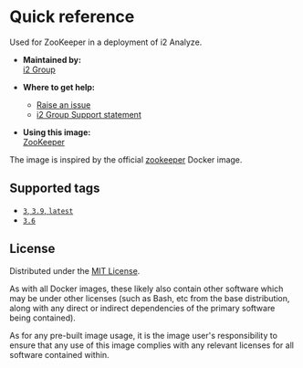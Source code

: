 # Quick reference

Used for ZooKeeper in a deployment of i2 Analyze.

- **Maintained by:**  
  [i2 Group](https://i2group.com/)

- **Where to get help:**  
  - [Raise an issue](https://github.com/i2group/analyze-docker/issues?q=is%3Aissue+is%3Aopen)
  - [i2 Group Support statement](https://support.i2group.com/s/support-statement)

- **Using this image:**  
  [ZooKeeper](https://i2group.github.io/analyze-containers/content/images-and-containers/zookeeper.html)

The image is inspired by the official [zookeeper](https://hub.docker.com/_/zookeeper/) Docker image.

## Supported tags

- [`3`, `3.9`, `latest`](https://github.com/i2group/analyze-docker/blob/main/images/zookeeper/3.9/Dockerfile)
- [`3.6`](https://github.com/i2group/analyze-docker/blob/main/images/zookeeper/3.6/Dockerfile)

## License

Distributed under the [MIT License](../../LICENSE).

As with all Docker images, these likely also contain other software which may be under other licenses (such as Bash, etc from the base distribution, along with any direct or indirect dependencies of the primary software being contained).

As for any pre-built image usage, it is the image user's responsibility to ensure that any use of this image complies with any relevant licenses for all software contained within.
